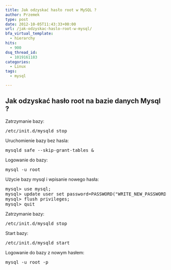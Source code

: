 ```yaml
---
title: Jak odzyskać hasło root w MySQL ?
author: Przemek
type: post
date: 2012-10-05T11:43:33+00:00
url: /jak-odzyskac-haslo-root-w-mysql/
bfa_virtual_template:
  - hierarchy
hits:
  - 900
dsq_thread_id:
  - 1019161183
categories:
  - Linux
tags:
  - mysql

---
```

## Jak odzyskać hasło root na bazie danych Mysql ?

<!--more-->

Zatrzymanie bazy:

<pre class="lang:default highlight:0 decode:true">/etc/init.d/mysqld stop</pre>

Uruchomienie bazy bez hasla:

<pre class="lang:default highlight:0 decode:true">mysqld_safe --skip-grant-tables &</pre>

Logowanie do bazy:

<pre class="lang:default highlight:0 decode:true">mysql -u root</pre>

Użycie bazy mysql i wpisanie nowego hasła:

<pre class="lang:default highlight:0 decode:true">mysql&gt; use mysql;
mysql&gt; update user set password=PASSWORD("WRITE_NEW_PASSWORD") where User='root';
mysql&gt; flush privileges;
mysql&gt; quit</pre>

Zatrzymanie bazy:

<pre class="lang:default highlight:0 decode:true">/etc/init.d/mysqld stop</pre>

Start bazy:

<pre class="lang:default highlight:0 decode:true">/etc/init.d/mysqld start</pre>

Logowanie do bazy z nowym hasłem:

<pre class="lang:default highlight:0 decode:true">mysql -u root -p</pre>

&nbsp;

&nbsp;

&nbsp;

&nbsp;

&nbsp;

&nbsp;

&nbsp;